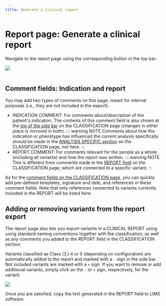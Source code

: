 ```yaml
---
title: Generate a clinical report
---
```


# Report page: Generate a clinical report

Navigate to the report page using the corrseponding button in the top bar:

<div class="figure"><img src="./img/nav_report_btn.png"></div>
<br>

## Comment fields: Indication and report

You may add two types of comments on this page, meant for internal purposes (i.e., they are not included in the export): 

- INDICATION COMMENT: For comments about/description of the patient's indication. The contents of this comment field is also shown at the [top of the side bar](/manual/side-bar.html#buttons-and-comment-fields) on the CLASSIFICATION page (changes in either place is mirrored in both).
::: warning NOTE
Comments about how the indication or phenotype has influenced the current analysis specifically should be made in the [ANALYSIS SPECIFIC section](/manual/evidence-sections.html#analysis-specific-analyses-only) on the CLASSIFICATION page, not here.
::: 
- REPORT COMMENT: For comments relevant for the sample as a whole (including all variants) and how the report was written.
::: warning NOTE
This is different from comments made in the [REPORT field](/manual/classification-section.html#evaluation-and-report-summarising-comments) on the CLASSIFICATION page, which are connected to a specific variant. 
::: 

As for the [comment fields on the CLASSIFICATION page](/manual/classification-page.html#formatting-templates-and-references), you can quickly add pre-defined templates, signature and date, and references in these comment fields. Note that only references connected to variants currently included in the REPORT will be listed here. 

## Adding or removing variants from the report export

The report page also lets you export variants in a CLINICAL REPORT using using standard naming conventions together with the classification, as well as any comments you added to the REPORT field in the CLASSIFICATION section.

Variants classified as Class (3,) 4 or 5 (depending on configuration) are automatically added to the report and marked with a `-` sign in the side bar. Not included variants are marked with a `+` sign. If you want to remove or add additional variants, simply click on the `-` or `+` sign, respectively, for the variant.

<div class="figure"><img src="./img/report_sidebar.png"></div>

Once you are satisfied, copy the text generated in the REPORT field to LIMS software. 